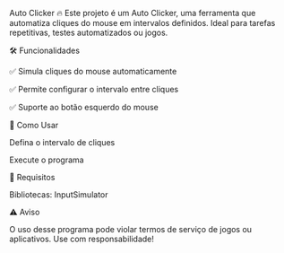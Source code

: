 Auto Clicker 🔥
Este projeto é um Auto Clicker, uma ferramenta que automatiza cliques do mouse em intervalos definidos. Ideal para tarefas repetitivas, testes automatizados ou jogos.

🛠️ Funcionalidades

✅ Simula cliques do mouse automaticamente

✅ Permite configurar o intervalo entre cliques

✅ Suporte ao botão esquerdo do mouse

🚀 Como Usar

Defina o intervalo de cliques

Execute o programa

📌 Requisitos

Bibliotecas: InputSimulator

⚠️ Aviso

O uso desse programa pode violar termos de serviço de jogos ou aplicativos. Use com responsabilidade!
